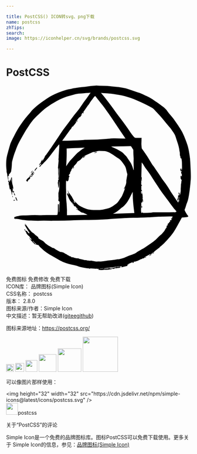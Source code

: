 ```yaml
---

title: PostCSS() ICON转svg、png下载
name: postcss
zhTips: 
search: 
image: https://iconhelper.cn/svg/brands/postcss.svg

---
```


# PostCSS  <small style="font-size: 60%;font-weight: 100"></small>

<div id="svg" class="svg-wrap">
<svg role="img" viewBox="0 0 24 24" xmlns="http://www.w3.org/2000/svg"><title>PostCSS icon</title><path d="M11.6266.008c-.235.008-.47.0322-.7053.0645-.2266.0246-.4533.0649-.672.0978-.2669.0323-.5341.0485-.8017.0812-.2512.0326-.5104.0813-.7613.122-.0893.0161-.1787.0484-.268.0644-.194.0406-.3966.057-.5912.122-.3479.106-.6966.228-1.0368.3573-.3162.13-.6241.2678-.9237.43-.3079.17-.5998.3725-.8914.5677-.2759.1866-.5508.3812-.8187.5921-.2586.2032-.502.4301-.7372.6574-.1293.1293-.235.2837-.3567.4297-.2023.2355-.4047.4623-.5993.7059-.1613.2032-.308.4138-.462.625-.275.3726-.5098.7705-.7284 1.1682-.0893.1623-.17.3246-.251.4865-.1216.2432-.2513.4788-.3646.7304-.0812.1705-.146.357-.1946.5435-.113.3978-.2266.8036-.332 1.2008-.0972.3572-.1217.7304-.1294 1.0955-.0083.3245.0241.641.0564.9655.0083.0813-.0399.1785.0568.2432-.0324.0893-.008.1385.04.1539-.056.0893.0246.1466-.0075.2279-.0083.0161.0247.0484.0401.0727 0 .0246-.0077.0569 0 .0812.0087.073.0408.146.0408.2272 0 .0567.0485.1218.0649.1787.0079.024 0 .0645-.0163.0808-.0486.0567-.0406.1053.0323.138.041.1052.0247.1538.0166.203.016.0728-.0083.0972 0 .1135.0647.13.0891.2757.0968.4216 0 .0326.0163.0653.0326.1057.008 0 0 .1542 0 .1542.04-.024.0732-.0323.1135-.0486.0246.1053.0485.2032.0809.2924.0406.0647.0408.0967.0247.1047.0324.146.0484.284.1047.422 0-.154-.0155-.308-.04-.4543.1132.0407.2105.0812.2754.0812.0083-.0246.0164-.0567.0248-.073-.0486-.0483-.0892-.1212-.1379-.1699.0162.0647 0 .0892 0 .1138-.0323-.0166-.0731-.0329-.1135-.0492.0324-.04.0649-.081.1135-.1294 0-.0733-.04-.1384-.1539-.13.0487-.0162.0973-.0402.1539-.0568.0893-.0483-.0081-.1375-.0081-.251.008-.1377-.0728-.2757-.0972-.422C.755 12.52.7632 12.1792.739 11.952c-.0487-.0407-.0892.0647-.0972.073.0247.1946.0486.3891.0646.584-.0483-.1623-.081-.3408-.1213-.5357-.0083.0569-.0162.081-.0162.1138-.04.04-.008.0894.0162.146-.0566-.0246-.1216-.016-.1216-.016v.2272c-.0807-.0813-.1048-.1462-.1457-.2035-.016-.0647-.0248-.1293-.0401-.194.0153-.0409 0-.065 0-.089a4.9287 4.9287 0 0 1-.0245-.1953c.008-.008-.0081-.1294-.0081-.1294.0647.008.1057.0153.146.0153-.081-.1047-.0247-.1698.0082-.2347.0162-.0326.073-.0401.0893-.0734.0647-.1217.1702-.2185.1702-.373 0-.073.025-.154.0326-.2273.0162-.138.0321-.2758.0398-.4137.0166-.1786.0001-.3573.041-.5276.0653-.2832.1462-.5675.2351-.8516.0647-.2032.1382-.397.2188-.6003.1216-.3165.235-.633.389-.9328.2186-.4384.4698-.8604.713-1.2902.154-.2678.316-.5194.4865-.7789.1617-.2515.3234-.5111.5103-.7467.2595-.3325.5432-.641.8591-.9168.3242-.2919.632-.592.9801-.8598a9.8482 9.8482 0 0 1 1.4415-.9256c.4135-.2186.8427-.3898 1.2722-.552.2756-.1053.5753-.154.8592-.2433.3239-.1056.648-.1537.9882-.162.2186-.008.4293-.0327.6479-.0571a16.277 16.277 0 0 0 .6-.0564.3469.3469 0 0 0-.0409.0645c-.0886.13-.1859.26-.2751.3896-.073.1056-.154.2191-.227.3244-.1299.171-.2676.3412-.389.5197-.1862.268-.3567.5437-.5513.8113-.194.2595-.4048.5032-.6074.7544-.2673.3492-.5186.706-.7858 1.0548-.2432.3325-.5016.6495-.7369.982-.2106.2916-.3973.6004-.5999.9-.2996.4464-.5993.8844-.8989 1.3309a83.6172 83.6172 0 0 1-.713 1.014c-.0163.0246-.0406.0319-.0646.0482-.0647.1053-.0647.1623-.0894.211-.0646.1215-.1292.2434-.2024.3573-.0407.0647-.0975.1212-.1461.1862-.008-.0973.1292-.1461.0645-.268-.04.0652-.081.1218-.1212.1868l-.0972.194c.0318.0242.0863.0408.034.0874-.0054-.019-.0327-.0318-.0532-.0473l-.0003-.0004a4.5465 4.5465 0 0 0-.1937.2925c.0486.0403.0726.0244.105-.0326.0292-.0586.0713-.1043.1092-.1542a2.28 2.28 0 0 1-.0417.0743.2946.2946 0 0 0 .0893-.0815c0 .0893-.0487.1621-.0893.235-.0324.0648-.1133.1138-.17.1621.008.008.0648.0327.0731.0408.073-.0246.0973-.0648.1057-.0408.0246-.0323.0484-.0566.0564-.0809.032-.0813.0807-.146.1617-.1787.0326-.0162.0568-.0405.0812-.0645.2432-.2518.4941-.495.7127-.763.3405-.414.6484-.8435.973-1.2653.1373-.1786.2997-.357.4453-.5276.024.1866.008.3649 0 .5357-.0246.3-.0405.6002-.0645.9081-.0083.1216-.0002.2432-.0085.3652 0 .0323-.0245.0567-.0245.0893 0 .081.0245.1704.0245.2517-.0246.3002-.0572.5919-.0815.892-.0083.0647.024.13.04.1869-.04.4378.0492.9007-.024 1.3632.0566-.0893.073-.1462.073-.2028.0077-.0487 0-.0973 0-.154v-.0811c.0077-.1463.0398-.3001.0238-.4464-.0162-.1622-.0164-.3162.0162-.4705.0163-.0647-.0077-.146.033-.2272v.1216c-.008.4618.0083.9246-.0564 1.387-.0083.0407.0244.114-.0649.1056-.0733.146.016.2516-.0646.3326-.0166.0162.0155.0893.0239.138-.0327.0975-.0327.0975.016.1056.008.1785.0246.3403.0323.5109.1293-.3079.0647-.6251.122-.9416.0079.1299.0163.2601.008.3974 0 .2115-.0083.4138-.0162.6247 0 .0407-.0083.0813-.0162.122-.0247.1139-.0321.2272-.0727.3325-.0324.0813-.016.2033-.016.3003v.3088c.0323.138-.0084.2108.016.2918-.0247.0816-.0325.1061-.0248.1304l.0248.1216c.1622-.0162.0892.1056.1539.1702-.0487.0653-.0323.0893-.0323.1223 0 .073-.0078.138-.016.211 0 .1865-.0082.373-.0082.5516 0 .0246.0081.0484.0081.0727 0 .0166-.008.2276-.008.2276.0161.024-.0002.0484-.0249.0727-.0077 0-.032-1.0303-.032-1.0303h-.1216c-.016.4864.0248.9244-.0645 1.3792-.0973.008-.1295.024-.2354.024-.2512 0-.5023-.0001-.7535.008-.2999 0-.5912.008-.8914.008-.1453 0-.2991.0167-.445.0167-.1947 0-.3972-.0248-.5912-.0248-.3002 0-.5919.0246-.8917.0326-.2186.008-.4371.008-.6557.0162-.1463.008-.2926.0157-.438.0323-.0646.008-.1214.032-.2024.0564-.0246 0-.0811-.008-.1294 0-.0816.0162-.1538.0649-.2354.0815-.1216.0246-.154.0564-.138.1783v.0812c-.0079.016.1784-.0248.1784-.0248-.0166 0-.0246.0487-.0492.0893.0652-.0246.1057-.0407.1464-.0567.1216.057.2268.0246.3237.0492.316.0807.64.114.9638.1457.211.0162.4135.0246.624.0323.2997.0162.5994.0326.899.0326.2512 0 .4944-.0245.745-.0245.348 0 .6971.016 1.0453.0245.073 0 .1541-.008.2351-.008h.5911c.5271-.016 1.0536-.0247 1.5804-.04.3002-.009.6078-.0247.9074-.033l.9237-.0248c.3565-.008.713-.008 1.0616-.0153.2672 0 .5264-.009.7943-.017.2992-.008.6071-.0322.907-.0483.1623-.008.3245-.0247.4865-.0408.1946-.016.3971-.04.5911-.0483.2919-.0166.5917-.0244.8836-.0408.3645-.024.7292-.0566 1.1017-.0649.3405-.016.6888-.008 1.0293-.016.3-.008.5996-.0246.9074-.0326l.5113-.0248s.34-.008.5102-.0245c.2916-.016.583-.0484.8748-.0564.186-.008.3726.0002.5589-.008.2996-.008.6075-.0248.9074-.0248.113 0 .2345.0168.3805.0248-.0647.057-.1053.0891-.154.1298.0324.008.0646.0247.0972.0408-.0486.0323-.089.0401-.129.0401-.0167.041-.033.057-.0493.1383h.1457c-.0566 0-.105.073-.1617.1216-.0646-.0166-.1219 0-.1542.0893.0567.032.0488.0564.0408.0893-.0973.032-.1701.0646-.1292.1698-.033.0161-.0734.0324-.114.0567-.0401.0647-.1133.081-.0973.1702.0327.008.0647.025.0894.0323-.0407.0162-.081.0404-.1216.0564-.1457.0893-.081.13-.0486.1706-.0246.0162-.0484.0324-.0727.0408.016.073.04.0893.0482.0893a2.7824 2.7824 0 0 0-.085.0678.1666.1666 0 0 1 .01-.0264h-.0325c0 .0149.003.0277.0052.0404-.0074.006-.0116.009-.0193.0153-.0246.073-.057.1052-.0893.1538-.0323.0487-.0487.114-.0893.1624-.17.187-.2917.4064-.5103.552-.0813.057-.154.1299-.227.2031-.1459.1377-.2754.292-.4293.422-.2023.1702-.4124.324-.6316.4783-.267.1865-.5342.3734-.8018.552-.1459.097-.308.1699-.462.2592-.154.0893-.2999.1705-.4538.2595-.0973.0647-.1865.1539-.2918.2031-.2673.114-.551.211-.8262.3166-.2679.114-.462.2107-.6645.2837-.1863.0647-.3809.1139-.5752.1539-.0646.0166-.138.0001-.211.009-.1379.0246-.2754.0574-.4134.0734-.3565.0486-.7129.081-1.069.1297-.211.0246-.4139.0647-.6245.0893-.1456.008-.2994-.008-.4453-.008-.1053 0-.2185.0248-.3241.009-.17-.0246-.3404-.0645-.5106-.0972-.04-.008-.0971-.0248-.1291-.008-.0647.0326-.1222-.016-.1872 0-.04.008-.0806-.0245-.1213-.0245-.0326-.008-.0731.009-.1138 0-.0892-.024-.17-.0566-.268-.0486-.0963.008-.194-.0405-.2986-.0645-.1463-.0326-.2832-.0645-.4298-.0975-.0563-.0162-.1047-.0407-.1617-.073-.2109 0-.3487-.008-.4783-.057-.1133-.04-.2185-.0969-.34-.0806-.032.008-.0565-.008-.0894-.008-.0246-.0326-.0484-.0975-.0724-.0975-.162.008-.2592-.1292-.3971-.1702-.0727-.0246-.1295-.1057-.2025-.13-.1786-.073-.3237-.2268-.5262-.2511-.0647-.008-.1296-.041-.2028-.065.0246.032.0402.0567.0648.0809-.2349-.114-.4537-.2433-.6726-.3652-.032-.008-.0562-.04-.0805-.0567l-.2189-.1473c-.1216.0246-.1701-.0244-.203-.0404-.2187-.1539-.4696-.2516-.6805-.4219-.0893-.0733-.194-.122-.2586-.2112-.114-.138-.2517-.235-.4056-.316-.1213-.0647-.2346-.138-.3479-.211-.057-.0406-.1138-.0893-.1138-.1786 0-.057-.0239-.1138-.0968-.0812-.0324-.0486-.0647-.1053-.1053-.1216-.0973-.04-.1622-.114-.2351-.1787-.073-.0647-.1292-.1538-.2185-.1862-.1622-.0647-.2597-.2026-.3567-.3162-.2272-.2679-.4297-.5603-.6403-.8435-.0163-.0246-.0487-.041-.073-.0652.0323.0893.073.1622.1134.2432-.0807-.0323-.1372-.0894-.1858-.146-.0083.008.5585.9412.5585.9412.0492.073.0893.1462.1379.2191-.1216.008-.2026-.057-.2432-.13-.0727-.1294-.1537-.2103-.3157-.1937-.016-.0573-.0324-.1223-.04-.1787a.6159.6159 0 0 1-.1142-.009c.114.1786.211.3327.3163.5112-.041-.0246-.0646-.0406-.0815-.0486.1456.154.251.3488.4372.4464.0407.1863.2513.2756.3.4542-.04-.008-.0735-.0164-.1142-.0248-.0646-.081-.1376-.1618-.2103-.251a.4071.4071 0 0 0 .0727.1457c.0973.1216.1867.2432.3.3488.0406.0413.0972.0575.0972.1305.0646.0323.0894.04.1134.04.0166.0494-.0075.1223.0894.106.0646.1216.1291.1215.2184.0812.1056.1056.1624.114.235.0492 0 .04.0082.0808.0082.1135.0323-.0162.0248-.0405.0248-.0812.04.0323.0645.0485.0805.0645.081.1139.1541.2191.2674.3084.154.13.2916.268.4369.3896.2839.2356.6006.4302.9162.6085.3892.2192.762.4545 1.1588.665.4778.252.9883.4227 1.5148.5443.1946.0407.381.0808.5758.129.1693.0494.3397.1225.51.1628.2592.0569.5265.1056.7857.1539.0564.008.114.0168.1787.0248.0723.0162.1614-.0164.1777.008.0406.0647.073.032.1216.024.0567-.0161.1215-.0161.1862-.0161.2269.008.4454.0564.6723.0404.0492 0 .122-.041.1627.04.0727-.0322.1134-.0323.1457-.04.0087.0727-.0002.0729-.0157.0808-.0166.008-.0407.016-.073.0404.2916.0567.567.0647.8096 0 .4218.0323.7864-.0162 1.135-.138.0323.0407.0567.0974.1053.0163.016-.0246.0564-.0328.089-.0408.0727-.0162.162-.0488.2266-.0248.0733.0246.0979-.0401.1542-.0401.0976 0 .1866-.008.2759-.0245.0486-.008.0972-.0323.1538-.0486a.3938.3938 0 0 0-.1786-.0411 7.2787 7.2787 0 0 1 .2758-.1292c-.0162.024-.0325.0561-.0645.0561h.1128c-.0247 0-.0569.073-.0972.1217.2913-.073.5585-.1379.818-.2032-.0892-.17.0971-.113.1621-.2106-.081.0246-.162.0485-.2432.0645.2755-.1376.559-.2592.8343-.3808-.04.0486-.0894.0732-.1617.1141.0486.008.081.008.1053.0153.1293.0409.0973-.0806.1376-.1539.154 0 .2185-.024.2915-.0486.081-.0246.162-.0488.2432-.0812.1293-.0567.2509-.1293.3805-.194.0247-.009.0649 0 .0975 0 .0893-.0573.1211-.1058.1454-.0978.114.0162.194-.0244.2266-.1291.0096-.007.0144-.0101.0232-.0166.0325.0715.0975.0794.2028.007-.065 0-.1299-.008-.1865-.0161-.006 0-.0081.004-.0115.006.0405-.03.0778-.0586.11-.0783.1779-.0973.3476-.1945.5262-.2918.0646 0 .0974.0001.1134-.008.106-.0493.203-.1054.3-.1624-.0246-.008-.0809-.04-.0809-.04a1.055 1.055 0 0 0 .154-.0409c.1939-.2278.4618-.3819.664-.5605.0894-.008.0894-.0322.0894-.0482.032-.0407.0647-.0893.1047-.122.1786-.1622.3725-.3001.5347-.4704.235-.2358.4617-.4795.6723-.731.194-.2272.3894-.454.5514-.7056.2269-.3488.4211-.706.6237-1.0714.146-.2592.2757-.5187.422-.7782.0152-.0246.048-.0571.0723-.0571.2186-.0246.438-.04.6485-.0645.0487-.008.1053-.0403.1539-.065-.0246-.0406-.0405-.089-.0646-.1297-.0326-.0493-.0811-.0893-.1137-.1386-.032-.04-.0566-.0892-.0809-.1376-.0246-.04-.0487-.0729-.073-.1141-.0493-.0893-.0976-.1785-.1386-.2752-.008-.0246-.0246-.0647-.016-.0893.1459-.3162.2027-.6567.3403-.9732.1377-.3245.1786-.6897.2433-1.0385.0566-.3325.089-.6652.129-.9977.0247-.2352.0573-.4625.065-.6977.0492-.3732.0324-.7223.0244-1.0714-.0079-.308-.0247-.6244-.04-.9329l-.0007-.001c-.0161-.3164-.0242-.6328-.0568-.949-.0566-.4301-.1133-.8684-.2106-1.2902-.073-.3488-.194-.6815-.316-1.014-.1539-.3895-.3078-.787-.5024-1.16-.3159-.6005-.729-1.1361-1.1099-1.6959-.2518-.3571-.5758-.6491-.819-1.0143-.1376-.2109-.3403-.389-.5429-.551-.3242-.2602-.6643-.4956-1.0045-.7225-.2593-.1786-.5184-.3489-.7943-.5031-.2186-.1222-.4535-.2195-.6804-.3251-.2593-.1216-.5106-.268-.8021-.3247-.0733-.0153-.138-.04-.211-.0645-.1862-.0647-.3644-.1377-.551-.1947-.2832-.0893-.5588-.1944-.8507-.2677-.2826-.073-.5744-.1214-.8663-.1623-.3239-.0477-.6559-.0645-.9804-.0962-.2106-.0246-.4211-.0487-.6237-.0567-.3079-.0161-.6237-.0161-.9315-.0241-.154-.008-.316-.0246-.4699-.0162zm.6941.94c.1056.0166.2033.0328.3003.041l.389.0246c.2916.0237.5832.0402.8745.0802.2432.0329.4866.0816.7378.122.5351.0892 1.0614.2353 1.5719.4055.2999.0973.5911.2273.8836.349.6558.2678 1.2799.5922 1.8956.9327.194.1056.308.2758.4532.43.211.2193.4218.4383.624.6652.2347.2679.4533.5438.6806.8197.2022.2432.4127.4865.6159.7304.0646.073.1138.1622.1698.2432.1293.1949.2754.3815.3887.5921.0807.1545.1295.3332.1862.5034.0806.2516.162.4948.2432.7463.0563.1866.1044.3819.145.5758.0327.1303.025.2679.065.3972.0492.1712 0 .3573.0492.5282.0077.0162.0155.0404.0241.0567.0324.032.0565.0648.0077.1134-.0077.008-.0077.04 0 .0645.0166-.016.0248-.0324.0411-.0567 0 .0162.0076.025.0076.0326 0 .032-.0083.0645 0 .0968 0 .0161.016.0401.0241.0567.0163-.0166.0323-.0246.0646-.0492.073.2762.0815.5518.0815.8357 0 .2678.0481.5357-.0649.7952.024-.0893-.0325-.1707-.008-.2517l.0032.002c-.0083 0-.0565-.0494-.0645-.0574-.0083.0246 0 .0485-.0163.0812-.0083-.024-.0648-.0157-.0648-.0398-.0083.1133.0484.2268.04.3404.0247-.0162.1218-.0246.1461-.0486.0083.008.0246.0161.0326.0161-.1622.122-.1215.2433-.0485.3818.016.032.0646.0967.016.1617-.016.0162.0083.0647.0162.1057h.0239v.0157l-.073.0245c-.0161-.0246-.1132-.0725-.1132-.1138v.4144c.081.0246.0811.1377.1134.1946a.2405.2405 0 0 0 .033-.0645l.008.008c-.0082.0487-.0162.0971-.0325.1461-.016.0727-.0324.1377-.0401.2106 0 .008.0156.0246.0156.0323-.0886.2032-.04.4298-.0724.6404-.0246.154 0 .3173-.0162.4793-.0166.138-.0495.2836-.0815.4216-.0083.0246-.0245.0326-.0646.0489.0161-.0973.0081-.1625-.008-.2517-.0088 0-.114-.0567-.1223-.0567 0 .1139.0647.2681.0893.3974-.0246-.008-.1217-.0649-.1294-.0649-.0166.0973-.0168.2273-.0248.3326-.0083.0813-.0807.154-.089.2432 0 .0493.0566.0814.0486.1627h.0645c0-.162.0734-.308.0734-.4786h.0238c.0083.0162.0328.0328.0248.0408-.0162.0893-.0494.1865-.0408.2758 0 .0487.0402.0972.0248.1539-.0166.0493-.0246.0976-.0329.1705-.0083-.0406-.0162-.0565-.0162-.0808-.008 0-.081-.008-.0894-.008-.0079.0487.057.0973.0486.138-.0079.008-.016.008-.0323.0161l-.2673-.3896a81.9295 81.9295 0 0 1-.6322-.9328 1.9488 1.9488 0 0 1-.1464-.2432c-.251-.4305-.5265-.8442-.8344-1.2416-.2346-.3-.4218-.6251-.6403-.9407-.202-.3002-.4046-.5925-.6071-.893-.073-.097-.162-.1862-.227-.2918-.2102-.3326-.397-.6734-.607-1.006-.1786-.276-.3727-.5439-.5592-.8115-.0647-.0893-.1294-.187-.1947-.2843-.0079-.0153-.016-.0314-.016-.0558-.0163-.1785-.0325-.3572-.0405-.5275 0-.1623.0163-.3244.0163-.495v-.1468c0-.0407.0076-.073.0076-.1138.0077-.008.016-.0243.024-.0323-.2348 0-.478-.009-.713 0-.154.008-.2348-.0573-.34-.1709-.308-.3488-.535-.7462-.8022-1.1193-.2512-.3572-.5105-.7063-.7698-1.0551-.2109-.2839-.4219-.5596-.6322-.8435-.2352-.3245-.4617-.649-.7049-.9736-.2919-.3891-.5918-.779-.8914-1.1682-.1385-.1786-.2924-.3488-.4464-.5357zm-.7518.4258c.0173.003.0337.0175.0499.0378.2186.2759.437.5598.6556.8357.1626.2032.3247.3972.4787.6084.1863.2598.3644.5194.551.779.2106.3.4212.6004.6237.9083.308.4547.5995.909.9074 1.3632.227.3325.4537.6573.6723.9899h-.4137c-.3806-.008-.7698-.0401-1.1503-.0241-.5185.0246-1.045.0813-1.5634.122-.6564.0568-1.3207.0644-1.9765.0644-.2355 0-.4703.033-.705.0492-.2838.0161-.5595.0324-.843.0401-.3326.0166-.6558.0246-.9883.033-.1866.008-.3808 0-.5833 0v-.002c.2586-.3572.5265-.7141.7857-1.079.081-.1062.1457-.2198.2266-.325.0247-.0327.0572-.049.0975-.0816l-.0081-.0153c.0323-.041.0645-.0739.0809-.106.0412-.0646.0658-.1379.098-.2109.008-.0153.0324-.0316.0324-.0316.1139.0567.1138-.0647.1539-.1056a5.568 5.568 0 0 0 .2106-.2514c.0486-.0647.0973-.1217.138-.1946.0078-.0246-.0165-.0646-.0249-.0975h-.0238c.0246-.016.0487-.0401.073-.0567.008 0 .008-.0002.0161-.008a4.632 4.632 0 0 1 .1457-.211c.097-.1293.2023-.2594.3156-.3727-.016.04-.0322.0808-.0485.1132.0083 0 .0083.008.0162.008.0973-.13.2027-.2516.3-.3818-.0083-.008-.0164-.016-.0248-.016-.04.0406-.0725.0813-.1132.122-.0079-.008-.0162-.0163-.0247-.0163.0815-.1056.1625-.211.2432-.3326.0162.0246.0325.0567.0645.1217.033-.081.0654-.1377.0894-.1947-.024.0246-.0562.0487-.0806.0734L9.998 3.504l.146-.2184c.154-.2193.3078-.4466.4617-.6658.057-.081.1294-.1457.1787-.227.154-.3078.3973-.5518.5833-.8356.0406-.0567.097-.1053.1457-.154.02-.0245.0382-.033.0554-.03zM9.2843 4.5345c-.0484.0323-.0893.0567-.1376.0893l-.0004.0004c-.0083.008-.0164.008-.0085.008.0083.04.0083.073.0163.1294.057-.0816.0971-.1463.1464-.211zm6.8378 3.3417c.0727 0 .1133.0247.154.0893.0726.1216.1456.2432.2265.3652.0083.016.0248.0399.0248.0645 0 .1785-.0002.3652.0077.5438.0077.1866.025.3651.0323.5517 0 .1866-.0164.3812-.0081.5758.0083.2762.0162.5602.0162.8435l.0013.0006v.0734c-.0079 0-.016.008-.0322.008-.0324-.1139-.0647-.2356-.1054-.3492-.0809-.2355-.1703-.4711-.3162-.6817-.1626-.227-.308-.462-.4705-.6975-.04-.0569-.0974-.1055-.146-.1538-.1703-.187-.3403-.3818-.559-.5194a6.6159 6.6159 0 0 0-1.013-.5198c-.0972-.04-.1863-.0894-.2833-.146h.194L15.2306 7.9c.2999-.008.5918-.008.8914-.0241zm-6.084.2116c.0587-.001.1174.0008.178.008-.1293.0653-.2594.1303-.3727.2113-.146.0973-.2831.227-.4294.3325-.1462.1053-.2758.2354-.3971.3734-.154.1862-.3242.3483-.4865.5269-.1139.1299-.243.2517-.34.3896-.1377.1786-.2594.3723-.389.5755.0406-.771.0894-1.5331.0567-2.312l.0007.0006c.3808-.0162.7451-.0407 1.1183-.057.291-.0163.591-.0249.8823-.0409.0608-.004.12-.008.1787-.008zm2.0326.4147c.2423.008.4854.008.7284.0241.1052.008.2026.0322.3.0645.1212.041.2508.0975.3644.154.1377.0738.2672.1545.3972.2438.2349.154.4537.3244.6886.4623.2269.138.405.3245.551.5357.1786.2513.3807.4786.4617.7868l.1213.5357c.0246.0973.0814.1945.057.3078-.041.2032-.0733.4143-.1056.6172-.016.0816-.0321.1632-.0238.2432.0153.2525-.0817.4709-.1787.698-.0326.073-.0813.1464-.1216.2273.0079.008.0565.0326.0645.0326l.073-.1457c.0084 0 .0084-.0002.0163.008-.0406.1133-.0728.2353-.1138.3489-.0967.2515-.194.5109-.3156.7541-.0647.138-.1785.2516-.2592.3818-.0807.1133-.1456.2351-.2266.3407-.073.0893-.1456.1786-.2432.2433-.2186.1622-.4456.3246-.6805.4545-.1456.0893-.316.1377-.478.1783l.0022-.001c-.2595.0647-.5264.1382-.7942.1706-.2266.0326-.4619.0245-.6968.0245-.2112 0-.4138-.008-.6244-.0245-.235-.024-.4699-.0486-.6968-.1542-.1948-.0893-.3971-.1701-.591-.2677-.1953-.0973-.3895-.2108-.5358-.3893-.1047-.1303-.2509-.2353-.3805-.3489a.3826.3826 0 0 0 .1702.235c-.0406.0488-.0974.0247-.1787-.1056-.024.0162-.0482.0246-.0645.0326.0246-.057.0487-.1137.073-.162-.0323-.0647-.073-.1382-.1053-.2035a6.823 6.823 0 0 1-.1865-.324c-.0162-.0247-.0162-.0488-.0323-.073-.0406-.0488-.0811-.0975-.1138-.1461-.0646-.097-.1211-.2024-.2021-.3 0 .0246.0081.0485.0081.0812-.0083 0-.0162.008-.0162.008l-.1705-.4137c-.008 0-.008-.0002-.016.008l.1453.5357c-.0079 0-.0158.008-.0244.008-.0237-.032-.048-.0646-.0646-.1047-.016-.0653-.065-.0654-.105-.041-.0246.0161-.0409.0731-.0326.0974.057.138.122.2758.1869.4138a.965.965 0 0 0 .0564.1379c.0083.0162.0326.032.0326.0564.0326.0647.0571.1295.0975.1868.073.0973.154.1945.2269.2918.0724.0973.1369.2033.2018.3003.008.0162.0324.0162.0401.0245.041.1216.1786.2107.2759.162.0246.1866.2268.2515.3077.4301a3.702 3.702 0 0 1-.2347-.1056c-.0083.008-.0083.016-.0166.0323.0973.0486.1947.0972.2833.1539.0816.0493.1625.0979.2354.1542.0973.0893.211.1385.348.1705-.0075-.0247-.0154-.0329-.0154-.0329.2266.1056.4618.2191.6397.3078-.8427.0166-1.742.0329-2.6739.0492 0-.154-.0081-.3003-.0081-.4545 0-.0647.0162-.1216.0077-.1865-.0246-.3726-.0247-.7464-.073-1.1115-.0483-.3892-.0484-.7707-.04-1.1608.0077-.2102-.0084-.4291-.0167-.6403 0-.2839.0002-.5602.0089-.8435 0-.0407.0162-.0732.0326-.1141h.0248c.0077.0166-.0001.0409.0153.0492.0246.0246.0652.0647.0815.0567.0483-.0326.1213-.0645.1376-.1138.04-.097.0567-.2027.0567-.3 0-.0727.0325-.1212.0645-.1702.0166-.0246.0248-.0485.0411-.0808-.0323-.0246-.0647-.0407-.1053-.073.0327-.0893.0245-.1949.146-.2432.0161-.008.0163-.0494.0249-.0734.0077-.0656.015-.1385.0238-.2031.016.0246.0247.0322.04.0483.0087-.0161.0167-.0248.0167-.0248 0-.032-.008-.097 0-.097.0973-.0161.0566-.1215.1053-.1701.0077-.009-.0081-.033-.0081-.0492 0-.0161-.0002-.0401.0077-.0401.113-.0246.097-.1462.1699-.2031.0246-.0162.0325-.0402.0649-.0812.0646.1133-.0488.1704-.0568.2513.1374-.081.1779-.2756.0969-.3325a.4815.4815 0 0 0 .0893-.0893c.0893-.0973.1861-.1864.2674-.2837.057-.0727.0894-.1621.146-.235.0327-.0407.0972-.073.1458-.0976.146-.0807.2834-.1698.3727-.3078.0162-.0162.0405-.0326.0645-.0489.0247-.0162.0732-.016.0812-.0404.0083-.016-.016-.0569-.0323-.0812.032-.0162.0648-.0485.1295-.0812-.0247.0487-.0323.0811-.0486.1138l.0398.0401c.0732-.0566.1865-.1212.2595-.1698 0-.008-.0404-.0401-.0404-.0401-.0484.0246-.1214.0648-.194.0975.0153-.0246.0153-.041.0244-.049.113-.073.2263-.1458.348-.203.2832-.1294.567-.2593.8506-.3809.0486-.0246.1141-.008.1705-.008.024 0 .04-.0001.0645-.008.1293-.0407.2594-.0812.389-.1138a.6768.6768 0 0 1 .1784-.024zm-.3153.1207c-.089.0409-.1618.073-.2348.1056h-.0003c0 .008-.0403.073-.0326.073.0406-.008.1297-.0729.1783-.0812.0243 0 .0569.008.0815.0166 0-.0326-.0001-.0655.0077-.1141zm5.858 1.3811c.081.1053.17.2031.2267.3078.1866.3411.4294.6334.6563.9416.1946.2679.3728.5598.5514.8357.2186.3325.429.6648.6478.9974.162.2518.3328.5034.5021.747.154.2185.3164.4297.4784.641.1373.1865.2833.3732.4209.5598.1622.2272.3242.454.4864.6733.0807.1133.17.2267.2586.3404.0493.0647.1219.1142.1705.1542a.0627.0627 0 0 1-.032-.008c.0247.0323.0402.0567.0568.073.0893.0487.0972.0973.0486.1705l.0006-.002c-.0079.0162-.0246.0326-.0323.0492-.0083-.0166-.0083-.0408-.0162-.0737-.0486.1302-.154.0652-.227.0652-.4371.008-.883.008-1.3207.008-.4212 0-.8504.0001-1.2716.008-.138 0-.284.0324-.422.0408-.3318.0161-.6641.0246-.9963.0323-.0247 0-.0484-.0401-.089-.0727-.008.0162-.025.0407-.049.073-.0087-.016-.0244-.0321-.0407-.0564a.4478.4478 0 0 1-.0248.0645h-.0235c-.0162-.1133-.0486-.2187-.0486-.3326 0-.2432.0246-.4861.0323-.73.0083-.1133 0-.2188 0-.3247.0327.0246.057.0412.0894.0649a.692.692 0 0 1 .0485-.0802s-.0162-.008-.0326-.0245c.0153-.008.0323-.0246.0323-.0326.0079-.0246.0245-.049.0245-.065 0-.057-.0165-.1055-.0245-.1538.0079 0 .0159.0001.0245-.008l.0482.2432h.0248c-.0326-.0563.0727-.1055-.0162-.1702-.008-.008.0077-.0569.0077-.0812-.0247-.0483-.04-.097-.0646-.162.008-.008.0324-.0162.0567-.0245-.0323-.0161-.0568-.0321-.0811-.0401.081-.0733.081-.114.008-.195.0167-.008.0327-.008.0327-.0153 0-.0733 0-.1461-.016-.2185-.0163-.0819.0247-.1786-.0972-.2279a.2307.2307 0 0 0 .0322.0645s-.0245.008-.0485.0248c-.1053-.0976-.0403-.228-.065-.3736.0567.0162.0973.0326.1377.0492-.0163-.0573-.0566-.122-.0809-.195h-.033v-.5357c0 .008.0568.008.0894.0166 0-.008.0076-.0164.0076-.0248-.0246-.0323-.0567-.0647-.089-.1053l.0162-.0162c-.0646-.0807-.0322-.1938-.0322-.2185v-.568c.0813.0814-.0401.1865.0812.2351v-.0808h-.0085c-.008-.1216-.008-.2432-.016-.3651h-.0161c-.0083.0166-.0083.0244-.0166.0408h-.016zm-13.6516.6635c-.0966.1136-.1859.2274-.2751.3404h-.001c.016.008.0401.0652.0568.0815.089-.1216.2106-.2757.3-.3896-.0084-.008-.0729-.0243-.0806-.0323zm-.5428.3978c-.0487.0727-.1698.2029-.2185.2758.008.008.097-.0324.105-.0238.0486-.073.0972-.1544.1458-.2276-.0159-.008-.024-.0166-.0323-.0245zm.0323.0245l.0003.0003v-.0006l-.0003.0003zm.1372.0968c-.0483.0333-.0967.074-.1454.1063.0162.016.0162.0247.0162.0408-.0646-.008-.0893.0245-.1216.1131-.008.0246-.0487.0325-.0893.0645-.008.0166-.0159.0575-.0323.0978l.0081.008a.1243.1243 0 0 1-.0404.0248c-.0487.0483-.1056.0893-.1542.1376-.008.0246-.016.0487-.016.073.0569-.0567.1539-.1623.2269-.2273l.0084.008c.0324-.0487.0567-.097.0894-.1457.0077.008.0077.0159.016.0245-.0246.0647-.0487.1375-.073.2025-.017.008-.0414.0246-.0414.0162-.0323.0246-.0567.0565-.0894.0808l-.1454.097c-.081.073-.162.1378-.2514.211-.0566.0893-.113.1703-.1783.2759.0976-.0246.1218.0166.1138.0978.1133.016.1215-.073.1539-.138.008-.0165.0162-.0493.0323-.0573.073-.0647.154-.1213.235-.1862.0163-.0162.0163-.0494.0163-.0734 0-.008-.041-.008-.0653-.0162.073-.0813.1784-.2185.2511-.3078.0407-.0246.0812-.0575.0812-.0818-.0066-.0745.032-.1036.0828-.1301-.0378.1753-.144.3252-.252.356.0323.0162.0647.0328.0893.0248.024-.008.0401-.0494.0564-.0734l.2185-.3162.0733-.122-.0323-.0326-.0003.001c-.0323.0567-.0648.1054-.0971.1624l-.0277-.014c.0009-.0005.0018-.001.0027-.002-.0326-.0246-.041-.0484-.041-.0564l.0003-.001c.0086-.0246.0247-.0487.041-.073.0161 0 .0402-.008.0402-.008.033-.0567.0329-.0974.0652-.146-.008-.008-.0164-.008-.0248-.0163zm14.0586.998l-.0007.0004c-.0006.002 0 .004-.0006.006.0006-.002.0005-.004.0013-.006zm-.0013.006a.229.229 0 0 0-.0072.0668c0-.0223.001-.0447.0072-.0668zm-.0072.1474v.008c.0083.008.009.008.016.0006-.0079 0-.0079.0002-.016-.008zm0 .0162c-.0237.008-.0483.008-.0809.0162.0397.0151.0791.0238.0809.0391zm0 .0554v.002l.0006-.0006c0-.0004-.0006-.0007-.0006-.001zm-1.1914 1.4219c-.0162.9249.0893 1.8333.2106 2.7502-.9153.0323-1.8474.0645-2.787.0972l.0003-.0003c.3642-.154.664-.3726.939-.6244.041-.0406.0814-.0808.1301-.1138.3405-.2106.5912-.5027.8184-.8272.2592-.3731.4294-.7952.6403-1.1927a.8439.8439 0 0 1 .0483-.089zm1.1343.0734a.5457.5457 0 0 1 .0326.0812c.04-.008.0567-.008.0727-.0162 0-.008-.0001-.0159.0081-.0245l-.0003-.0003c-.024-.008-.0562-.0238-.1132-.0401zm.0235.0737c-.001 0-.0031.002-.0072.006l.0003.001c.0077 0 .016.008.016.008l-.008-.009c0-.004 0-.006-.001-.006zm-16.535.0316c-.0161 0-.065.0246-.073.0326.0324.081.073.1704.1054.2517.0079-.008.0565-.0323.0645-.0323-.0325-.081-.0646-.1703-.0968-.252zm-.2275.3329c-.024.0407-.0484.0808-.04.1128 0 .0243.0402.0484.0648.073.0002-.008.0078-.0159.016-.0235-.016-.0569-.0241-.1057-.0407-.1624zm21.6571.008c0 .0161.008.0398 0 .0564zm-21.2358.1784c-.008 0-.0647.0243-.0727.0326.0646.1376.1293.284.194.4219l.0003-.0004c.0083 0 .073-.0323.073-.0323-.0652-.1385-.1053-.2926-.1946-.4219zm-.1617.3244c0 .032-.0408.024-.0408.0564-.048 0-.0886-.008-.1291-.008-.008.008.0243.0569.0326.0652h.1699c0-.041-.0078-.0731-.0078-.1138zm7.453.3162c.0894.138.179.2679.276.3972h.0003l-.0081.008c-.017-.008-.0414-.0161-.0574-.0323l-.1943-.2925c-.016-.024-.025-.0485-.0163-.0809zm9.043.4383l-.0003.0003c-.0079.0973-.0162.1703-.0162.2432 0 .0162.0164.0483.0248.0483.016.009.0482-.008.0645-.0153.008-.008.016-.0243.016-.0326-.0243-.0166-.048-.0245-.0726-.0414.1539-.081 0-.1215-.016-.2025zM3.4845 20.2004c.0884.0976.1777.195.2667.3006-.0487-.0246-.1054-.0407-.1294-.0734-.0567-.0647-.1051-.1378-.1618-.2025zm.34.2843c.0247.0406.0406.0893.0646.138-.1133-.008-.17-.057-.1376-.1217.0246-.008.0491-.008.073-.0162zm15.4349 1.2422c-.0653.0153-.114.0241-.154.0401-.0165.0326-.0329.0567-.0492.089.0083 0 .0164.008.0248.0162.0487-.0487.105-.089.1784-.1454zm-.4145.226c-.0892.057-.1862.1136-.2755.1702.008.008.008.0168.0166.0248.1133-.0243.2026-.0814.2918-.146l-.0003-.0007c-.0079-.0162-.0243-.033-.0326-.0483zm-3.9686 1.5425c-.3726.1053-.4944.1212-.535.0645.1864-.0246.3571-.0406.535-.0645zm-.5517.0727c.0083.0161.0083.0322.0162.0482-.0486 0-.081.0168-.1216.0245l-.0003-.0003c-.113.0246-.2346.0411-.3479.0574-.0407.008-.0893.0488-.1053-.0245-.0162.008-.0326.008-.0486.0166.04.1213.1378.0237.2188.0724-.1786.0246-.3479.0409-.5184.0649v-.0161c.0492-.008.1055-.0164.1539-.0248v-.0241c-.0807-.008-.1617-.0162-.2433-.0162-.0237 0-.0565.0328-.0808.0408-.0324.008-.0647.0162-.1053.0162-.1377.008-.275.008-.405.0161-.0083 0-.0246-.008-.0326-.008v-.0248c.5428-.0727 1.0773-.1455 1.6201-.2185zm-1.6932.2103v.0238a4.3587 4.3587 0 0 1-.4535.0486v-.0238c.154-.016.2996-.0326.4535-.0486z"/></svg>
</div>
<detail full-name='postcss'></detail>

<div class="detail-page">
<p>
<span><span class="badge-success badge">免费图标</span> <span class="badge-success badge">免费修改</span>  <span class="badge-success badge">免费下载</span> </span>
<br/>
<span>
ICON库：
<span class="badge-secondary badge">品牌图标(Simple Icon)</span> 
</span>
<br/>
<span>
CSS名称：
<span class="badge-secondary badge">postcss</span> 
</span>

<br/>
<span>
版本：
<span class="badge-secondary badge">2.8.0</span> 
</span>
<br/>
<span>图标来源/作者：<span class="badge-light badge">Simple Icon</span></span> 
<br/>
<span class="zh-detail">中文描述：暂无<span class="help-link"><span>帮助改进</span>(<a href="https://gitee.com/liuwave/icon-helper/edit/master/json/brands/postcss.json" target="_blank" rel="noopener noreferrer">gitee</a><a href="https://github.com/liuwave/icon-helper/edit/master/json/brands/postcss.json" target="_blank" rel="noopener noreferrer">github</a></span>)</span><br/>
</p>
</div><div class="description description alert alert-light"><p>图标来源地址：<a href="https://postcss.org/" target="_blank" rel="noopener noreferrer">https://postcss.org/</a></p></div>
<div class="alert alert-dark">
<img height="21" width="21" src="https://cdn.jsdelivr.net/npm/simple-icons@latest/icons/postcss.svg" />
<img height="24" width="24" src="https://cdn.jsdelivr.net/npm/simple-icons@latest/icons/postcss.svg" />
<img height="32" width="32" src="https://cdn.jsdelivr.net/npm/simple-icons@latest/icons/postcss.svg" />
<img height="48" width="48" src="https://cdn.jsdelivr.net/npm/simple-icons@latest/icons/postcss.svg" />
<img height="64" width="64" src="https://cdn.jsdelivr.net/npm/simple-icons@latest/icons/postcss.svg" />
<img height="96" width="96" src="https://cdn.jsdelivr.net/npm/simple-icons@latest/icons/postcss.svg" />

</div>
<div>
  <p>可以像图片那样使用：    
  </p>
  <div class="alert alert-primary" style="font-size: 14px">
    &lt;img height="32" width="32" src="https://cdn.jsdelivr.net/npm/simple-icons@latest/icons/postcss.svg" /&gt;
    <copy-btn content='<img height="32" width="32" src="https://cdn.jsdelivr.net/npm/simple-icons@latest/icons/postcss.svg" />'></copy-btn>
  </div>
  <div class="alert alert-secondary">
    <img height="32" width="32" src="https://cdn.jsdelivr.net/npm/simple-icons@latest/icons/postcss.svg" />postcss
    <copy-btn content="postcss" btn-title="复制图标名称"></copy-btn>
  </div>
</div>

<Vssue title="关于“PostCSS”的评论" >关于“PostCSS”的评论</Vssue>


<div><p>Simple Icon是一个免费的品牌图标库。图标PostCSS可以免费下载使用。更多关于  Simple Icon的信息，参见：<a target="_blank" href="https://iconhelper.cn/brands.html">品牌图标(Simple Icon)</a>
</p></div>
